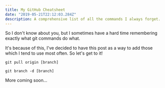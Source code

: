 ```yaml
---
title: My GitHub Cheatsheet
date: "2019-05-21T22:12:03.284Z"
description: A comprehensive list of all the commands I always forget.
---
```


So I don't know about you, but I sometimes have a hard time remembering exactly what git commands do what.

It's because of this, I've decided to have this post as a way to add those which I tend to use most often. So let's get to it!

```
git pull origin [branch]
```

```
git branch -d [branch]
```

More coming soon...
